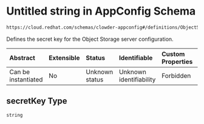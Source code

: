 # Untitled string in AppConfig Schema

```txt
https://cloud.redhat.com/schemas/clowder-appconfig#/definitions/ObjectStoreConfig/properties/secretKey
```

Defines the secret key for the Object Storage server configuration.

| Abstract            | Extensible | Status         | Identifiable            | Custom Properties | Additional Properties | Access Restrictions | Defined In                                                   |
| :------------------ | :--------- | :------------- | :---------------------- | :---------------- | :-------------------- | :------------------ | :----------------------------------------------------------- |
| Can be instantiated | No         | Unknown status | Unknown identifiability | Forbidden         | Allowed               | none                | [schema.json*](../../out/schema.json "open original schema") |

## secretKey Type

`string`
